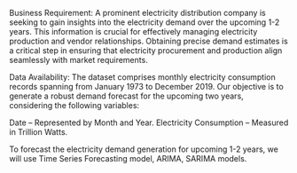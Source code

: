 Business Requirement:
A prominent electricity distribution company is seeking to gain insights into the electricity demand over the upcoming 1-2 years. This information is crucial for effectively managing electricity production and vendor relationships. Obtaining precise demand estimates is a critical step in ensuring that electricity procurement and production align seamlessly with market requirements. 

Data Availability:
The dataset comprises monthly electricity consumption records spanning from January 1973 to December 2019. Our objective is to generate a robust demand forecast for the upcoming two years, considering the following variables:

Date – Represented by Month and Year.
Electricity Consumption – Measured in Trillion Watts.

To forecast the electricity demand generation for upcoming 1-2 years, we will use Time Series Forecasting model, ARIMA, SARIMA models.
